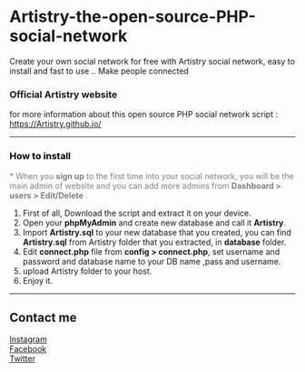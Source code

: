 # Artistry-the-open-source-PHP-social-network
Create your own social network for free with Artistry social network, easy to install and fast to use .. Make people connected

<h3>Official Artistry website</h3>
for more information about this open source PHP social network script : <br> 
<a href='https://Artistry.github.io/'>https://Artistry.github.io/</a>
<hr>
<h3 style="color: black;font-size: auto;">How to install</h3>
			<p style="color: gray">* When you <b>sign up</b> to the first time into your social network, you will be the main admin of website and you can add more admins from <b>Dashboard > users > Edit/Delete </b>.</p>
<ol type="1">
	<li>First of all, Download the script and extract it on your device.</li>
	<li>Open your <b>phpMyAdmin</b> and create new database and call it <b>Artistry</b>.</li>
	<li>Import <b>Artistry.sql</b> to your new database that you created, you can find <b>Artistry.sql</b> from Artistry folder that you extracted, in <b>database</b> folder.</li>
	<li>Edit <b>connect.php</b> file from <b>config &gt; connect.php</b>, set username and password and database name to your DB name ,pass and username.</li>
	<li>upload Artistry folder to your host.</li>
	<li>Enjoy it.</li>
</ol>
<hr>

## Contact me
[Instagram](https://instagram.com/munafio) <br>
[Facebook](https://facebook.com/munafio) <br>
[Twitter](https://twitter.com/munaf_aqeel_m) <br>
